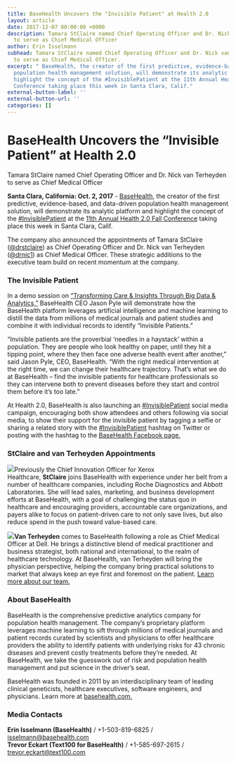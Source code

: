 ```yaml
---
title: BaseHealth Uncovers the "Invisible Patient" at Health 2.0
layout: article
date: 2017-12-07 00:00:00 +0000
description: Tamara StClaire named Chief Operating Officer and Dr. Nick van Terheyden
  to serve as Chief Medical Officer
author: Erin Isselmann
subhead: Tamara StClaire named Chief Operating Officer and Dr. Nick van Terheyden
  to serve as Chief Medical Officer.
excerpt: " BaseHealth, the creator of the first predictive, evidence-based, and data-driven
  population health management solution, will demonstrate its analytic platform and
  highlight the concept of the #InvisiblePatient at the 11th Annual Health 2.0 Fall
  Conference taking place this week in Santa Clara, Calif."
external-button-label: ''
external-button-url: ''
categories: []
---
```

# **BaseHealth Uncovers the “Invisible Patient” at Health 2.0**

Tamara StClaire named Chief Operating Officer and Dr. Nick van Terheyden to serve as Chief Medical Officer

**Santa Clara, California: Oct. 2, 2017** - [BaseHealth](http://www.basehealth.com/), the creator of the first predictive, evidence-based, and data-driven population health management solution, will demonstrate its analytic platform and highlight the concept of the [#InvisiblePatient](https://twitter.com/hashtag/InvisiblePatient?src=hash) at the [11th Annual Health 2.0 Fall Conference](http://health2con.com/) taking place this week in Santa Clara, Calif.

The company also announced the appointments of Tamara StClaire ([@drstclaire](https://twitter.com/drstclaire)) as Chief Operating Officer and Dr. Nick van Terheyden ([@drnic1](https://twitter.com/drnic1)) as Chief Medical Officer. These strategic additions to the executive team build on recent momentum at the company.

### The Invisible Patient

In a demo session on [“Transforming Care & Insights Through Big Data & Analytics,”](https://fall2017.health2con.com/agenda/session/177628) BaseHealth CEO Jason Pyle will demonstrate how the BaseHealth platform leverages artificial intelligence and machine learning to distill the data from millions of medical journals and patient studies and combine it with individual records to identify “Invisible Patients.”

“Invisible patients are the proverbial ‘needles in a haystack’ within a population. They are people who look healthy on paper, until they hit a tipping point, where they then face one adverse health event after another,” said Jason Pyle, CEO, BaseHealth. “With the right medical intervention at the right time, we can change their healthcare trajectory. That’s what we do at BaseHealth – find the invisible patients for healthcare professionals so they can intervene both to prevent diseases before they start and control them before it’s too late.”

At Health 2.0, BaseHealth is also launching an [#InvisiblePatient](https://twitter.com/hashtag/InvisiblePatient?src=hash) social media campaign, encouraging both show attendees and others following via social media, to show their support for the invisible patient by tagging a selfie or sharing a related story with the [#InvisiblePatient](https://twitter.com/hashtag/InvisiblePatient?src=hash) hashtag on Twitter or posting with the hashtag to the [BaseHealth Facebook page.](https://www.facebook.com/BasehealthInc/)

### StClaire and van Terheyden Appointments

![](http://www.basehealth.com/images/posts/10-1-17-tamara.png)Previously the Chief Innovation Officer for Xerox Healthcare, **StClaire** joins BaseHealth with experience under her belt from a number of healthcare companies, including Roche Diagnostics and Abbott Laboratories. She will lead sales, marketing, and business development efforts at BaseHealth, with a goal of challenging the status quo in healthcare and encouraging providers, accountable care organizations, and payers alike to focus on patient-driven care to not only save lives, but also reduce spend in the push toward value-based care.

![](http://www.basehealth.com/images/posts/10-1-17-van.png)**Van Terheyden** comes to BaseHealth following a role as Chief Medical Officer at Dell. He brings a distinctive blend of medical practitioner and business strategist, both national and international, to the realm of healthcare technology. At BaseHealth, van Terheyden will bring the physician perspective, helping the company bring practical solutions to market that always keep an eye first and foremost on the patient. [Learn more about our team.](http://www.basehealth.com/about.html)

### About BaseHealth

BaseHealth is the comprehensive predictive analytics company for population health management. The company’s proprietary platform leverages machine learning to sift through millions of medical journals and patient records curated by scientists and physicians to offer healthcare providers the ability to identify patients with underlying risks for 43 chronic diseases and prevent costly treatments before they’re needed. At BaseHealth, we take the guesswork out of risk and population health management and put science in the driver’s seat.

BaseHealth was founded in 2011 by an interdisciplinary team of leading clinical geneticists, healthcare executives, software engineers, and physicians. Learn more at [basehealth.com.](http://www.basehealth.com/)

### Media Contacts

**Erin Isselmann (BaseHealth)** / +1-503-819-6825 / isselmann@basehealth.com   
**Trevor Eckart (Text100 for BaseHealth)** / +1-585-697-2615 / trevor.eckart@text100.com
